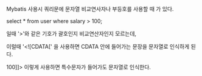 Mybatis 사용시 쿼리문에 문자열 비교연사자나 부등호를 사용할 때 가 있다.

select * from user where salary > 100;

일때 '>'와 같은 기호가 괄호인지 비교연산자인지 모르는데,

이럴때 \'<![CDATA[' 을 사용하면 CDATA 안에 들어가는 문장을 문자열로 인식하게 된다.

<![CDATA[select * from user where salary > 100]]> 이렇게 사용하면 특수문자가 들어가도 문자열로 인식한다.